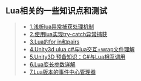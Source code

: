 ## Lua相关的一些知识点和测试  

>* [1.浅析lua异常捕获处理机制](./https://blog.csdn.net/mycwq/article/details/49256003)  
>* [2.使用lua实现try-catch异常捕获](https://blog.csdn.net/waruqi/article/details/53649634)  
>* [3.Lua的for in和pairs](https://blog.csdn.net/liuyuan185442111/article/details/54144348)  
>* [4.Unity3d ulua c#与lua交互+wrap文件理解](https://blog.csdn.net/pengdongwei/article/details/50420612)  
>* [5.Unity3D 预备知识：C#与Lua相互调用](http://www.cnblogs.com/zhuweisky/p/6705095.html)  
>* [6.Lua变长参数详解](https://blog.csdn.net/fanyun_01/article/details/69063148)  
>* [7.Lua版本的事件中心管理器](./LuaEventMgr)  
